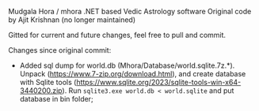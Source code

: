Mudgala Hora / mhora .NET based Vedic Astrology software
Original code by Ajit Krishnan (no longer maintained)

Gitted for current and future changes, feel free to pull and commit. 

Changes since original commit:

* Added sql dump for world.db (Mhora/Database/world.sqlite.7z.*). Unpack (https://www.7-zip.org/download.html), and create database with Sqlite tools (https://www.sqlite.org/2023/sqlite-tools-win-x64-3440200.zip). Run `sqlite3.exe world.db < world.sqlite` and put database in bin folder;
